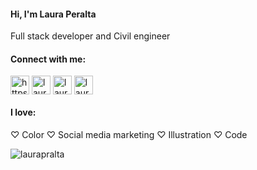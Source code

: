 <h4 align="left">Hi, I'm Laura Peralta</h4>
Full stack developer and Civil engineer
<br>

<h4 align="left">Connect with me:</h4>
<p align="left">
<a href="https://linkedin.com/in/laurapralta/" target="blank"><img align="center" src="https://i.postimg.cc/4xgBdhMc/linkedin-2.png" alt="https://www.linkedin.com/in/laurapralta/" height="30" width="30" /></a> 
<a href="https://www.behance.net/laurapralta" target="blank"><img align="center" src="https://i.postimg.cc/Z58pD7wB/behance-5.png" alt="laurapralta" height="30" width="30" /></a>
<a href="https://instagram.com/laurapralta" target="blank"><img align="center" src="https://i.postimg.cc/3RRGNKYm/instagram-1.png" alt="laurapralta" height="30" width="30" /></a>
<a href="https://twitter.com/laurapralta" target="blank"><img align="center" src="https://i.postimg.cc/XNr2DWdr/gorjeo.png" alt="laurapralta" height="30" width="30" /></a>
</p>

<h4 align="left">I love:</h4>

♡ Color 
♡ Social media marketing
♡ Illustration
♡ Code

<p><img align="center" src="https://github-readme-stats.vercel.app/api/top-langs?username=laurapralta&show_icons=true&locale=en&layout=compact" alt="laurapralta" /></p>


